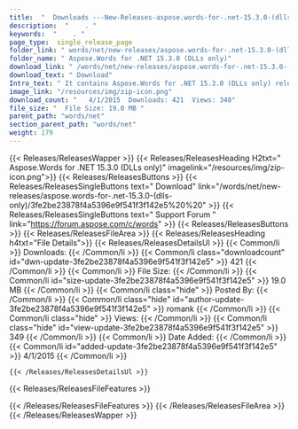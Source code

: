 ```yaml
---
title:  "  Downloads ---New-Releases-aspose.words-for-.net-15.3.0-(dlls-only) . " 
description:  "    . " 
keywords:  "    . " 
page_type:  single_release_page
folder_link: " words/net/new-releases/aspose.words-for-.net-15.3.0-(dlls-only)/"
folder_name: " Aspose.Words for .NET 15.3.0 (DLLs only)"
download_link: " /words/net/new-releases/aspose.words-for-.net-15.3.0-(dlls-only)/3fe2be23878f4a5396e9f541f3f142e5"
download_text: " Download"
Intro_text: " It contains Aspose.Words for .NET 15.3.0 (DLLs only) release."
image_link: "/resources/img/zip-icon.png"
download_count: "   4/1/2015  Downloads: 421  Views: 348"
file_size: "  File Size: 19.0 MB "
parent_path: "words/net"
section_parent_path: "words/net"
weight: 179 
---
```


{{< Releases/ReleasesWapper >}}
  {{< Releases/ReleasesHeading H2txt=" Aspose.Words for .NET 15.3.0 (DLLs only)" imagelink="/resources/img/zip-icon.png">}}
  {{< Releases/ReleasesButtons >}}
    {{< Releases/ReleasesSingleButtons text=" Download" link="/words/net/new-releases/aspose.words-for-.net-15.3.0-(dlls-only)/3fe2be23878f4a5396e9f541f3f142e5%20%20" >}}
    {{< Releases/ReleasesSingleButtons text=" Support Forum " link="https://forum.aspose.com/c/words" >}}
  {{< Releases/ReleasesButtons >}}
  {{< Releases/ReleasesFileArea >}}
    {{< Releases/ReleasesHeading h4txt="File Details">}}
    {{< Releases/ReleasesDetailsUl >}}
            {{< Common/li  >}} Downloads: {{< /Common/li >}} 
      {{< Common/li class="downloadcount" id="dwn-update-3fe2be23878f4a5396e9f541f3f142e5" >}} 421 {{< /Common/li >}} 
      {{< Common/li  >}} File Size: {{< /Common/li >}} 
      {{< Common/li id="size-update-3fe2be23878f4a5396e9f541f3f142e5" >}} 19.0 MB {{< /Common/li >}} 
      {{< Common/li  class="hide" >}} Posted By: {{< /Common/li >}} 
      {{< Common/li class="hide" id="author-update-3fe2be23878f4a5396e9f541f3f142e5" >}} romank {{< /Common/li >}} 
      {{< Common/li class="hide"  >}} Views: {{< /Common/li >}} 
      {{< Common/li class="hide" id="view-update-3fe2be23878f4a5396e9f541f3f142e5" >}} 349 {{< /Common/li >}} 
      {{< Common/li  >}} Date Added: {{< /Common/li >}} 
      {{< Common/li id="added-update-3fe2be23878f4a5396e9f541f3f142e5" >}} 4/1/2015 {{< /Common/li >}} 

    {{< /Releases/ReleasesDetailsUl >}}

  {{< Releases/ReleasesFileFeatures >}}
      
  {{< /Releases/ReleasesFileFeatures >}}
 {{< /Releases/ReleasesFileArea >}}
{{< /Releases/ReleasesWapper >}}


